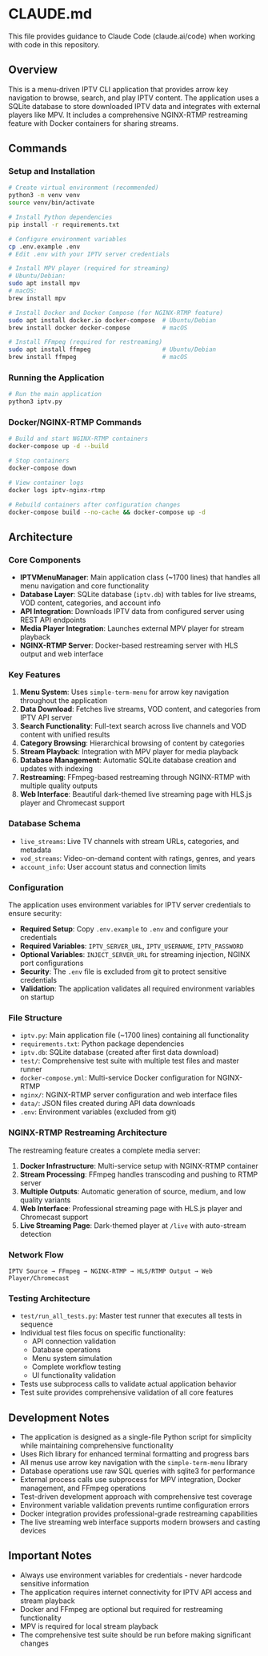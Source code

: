 # CLAUDE.md

This file provides guidance to Claude Code (claude.ai/code) when working with code in this repository.

## Overview

This is a menu-driven IPTV CLI application that provides arrow key navigation to browse, search, and play IPTV content. The application uses a SQLite database to store downloaded IPTV data and integrates with external players like MPV. It includes a comprehensive NGINX-RTMP restreaming feature with Docker containers for sharing streams.

## Commands

### Setup and Installation
```bash
# Create virtual environment (recommended)
python3 -m venv venv
source venv/bin/activate

# Install Python dependencies
pip install -r requirements.txt

# Configure environment variables
cp .env.example .env
# Edit .env with your IPTV server credentials

# Install MPV player (required for streaming)
# Ubuntu/Debian:
sudo apt install mpv
# macOS:
brew install mpv

# Install Docker and Docker Compose (for NGINX-RTMP feature)
sudo apt install docker.io docker-compose  # Ubuntu/Debian
brew install docker docker-compose         # macOS

# Install FFmpeg (required for restreaming)
sudo apt install ffmpeg                    # Ubuntu/Debian
brew install ffmpeg                        # macOS
```

### Running the Application
```bash
# Run the main application
python3 iptv.py
```

### Docker/NGINX-RTMP Commands
```bash
# Build and start NGINX-RTMP containers
docker-compose up -d --build

# Stop containers
docker-compose down

# View container logs
docker logs iptv-nginx-rtmp

# Rebuild containers after configuration changes
docker-compose build --no-cache && docker-compose up -d
```

## Architecture

### Core Components

- **IPTVMenuManager**: Main application class (~1700 lines) that handles all menu navigation and core functionality
- **Database Layer**: SQLite database (`iptv.db`) with tables for live streams, VOD content, categories, and account info
- **API Integration**: Downloads IPTV data from configured server using REST API endpoints
- **Media Player Integration**: Launches external MPV player for stream playback
- **NGINX-RTMP Server**: Docker-based restreaming server with HLS output and web interface

### Key Features

1. **Menu System**: Uses `simple-term-menu` for arrow key navigation throughout the application
2. **Data Download**: Fetches live streams, VOD content, and categories from IPTV API server
3. **Search Functionality**: Full-text search across live channels and VOD content with unified results
4. **Category Browsing**: Hierarchical browsing of content by categories
5. **Stream Playback**: Integration with MPV player for media playback
6. **Database Management**: Automatic SQLite database creation and updates with indexing
7. **Restreaming**: FFmpeg-based restreaming through NGINX-RTMP with multiple quality outputs
8. **Web Interface**: Beautiful dark-themed live streaming page with HLS.js player and Chromecast support

### Database Schema

- `live_streams`: Live TV channels with stream URLs, categories, and metadata
- `vod_streams`: Video-on-demand content with ratings, genres, and years  
- `account_info`: User account status and connection limits

### Configuration

The application uses environment variables for IPTV server credentials to ensure security:
- **Required Setup**: Copy `.env.example` to `.env` and configure your credentials
- **Required Variables**: `IPTV_SERVER_URL`, `IPTV_USERNAME`, `IPTV_PASSWORD`
- **Optional Variables**: `INJECT_SERVER_URL` for streaming injection, NGINX port configurations
- **Security**: The `.env` file is excluded from git to protect sensitive credentials
- **Validation**: The application validates all required environment variables on startup

### File Structure

- `iptv.py`: Main application file (~1700 lines) containing all functionality
- `requirements.txt`: Python package dependencies
- `iptv.db`: SQLite database (created after first data download)
- `test/`: Comprehensive test suite with multiple test files and master runner
- `docker-compose.yml`: Multi-service Docker configuration for NGINX-RTMP
- `nginx/`: NGINX-RTMP server configuration and web interface files
- `data/`: JSON files created during API data downloads
- `.env`: Environment variables (excluded from git)

### NGINX-RTMP Restreaming Architecture

The restreaming feature creates a complete media server:

1. **Docker Infrastructure**: Multi-service setup with NGINX-RTMP container
2. **Stream Processing**: FFmpeg handles transcoding and pushing to RTMP server
3. **Multiple Outputs**: Automatic generation of source, medium, and low quality variants
4. **Web Interface**: Professional streaming page with HLS.js player and Chromecast support
5. **Live Streaming Page**: Dark-themed player at `/live` with auto-stream detection

### Network Flow
```
IPTV Source → FFmpeg → NGINX-RTMP → HLS/RTMP Output → Web Player/Chromecast
```

### Testing Architecture

- `test/run_all_tests.py`: Master test runner that executes all tests in sequence
- Individual test files focus on specific functionality:
  - API connection validation
  - Database operations
  - Menu system simulation  
  - Complete workflow testing
  - UI functionality validation
- Tests use subprocess calls to validate actual application behavior
- Test suite provides comprehensive validation of all core features

## Development Notes

- The application is designed as a single-file Python script for simplicity while maintaining comprehensive functionality
- Uses Rich library for enhanced terminal formatting and progress bars
- All menus use arrow key navigation with the `simple-term-menu` library
- Database operations use raw SQL queries with sqlite3 for performance
- External process calls use subprocess for MPV integration, Docker management, and FFmpeg operations
- Test-driven development approach with comprehensive test coverage
- Environment variable validation prevents runtime configuration errors
- Docker integration provides professional-grade restreaming capabilities
- The live streaming web interface supports modern browsers and casting devices

## Important Notes

- Always use environment variables for credentials - never hardcode sensitive information
- The application requires internet connectivity for IPTV API access and stream playback
- Docker and FFmpeg are optional but required for restreaming functionality
- MPV is required for local stream playback
- The comprehensive test suite should be run before making significant changes